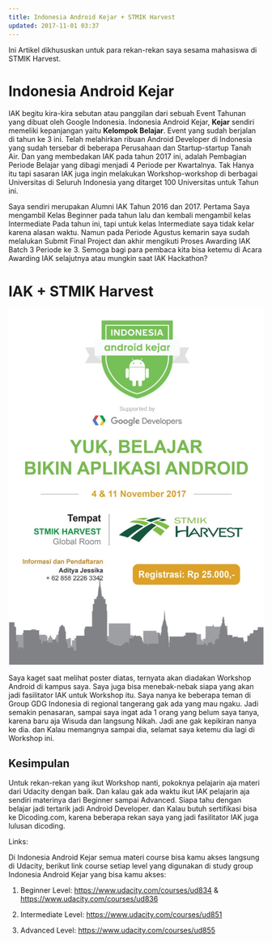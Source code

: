 ```yaml
---
title: Indonesia Android Kejar + STMIK Harvest
updated: 2017-11-01 03:37
---
```

Ini Artikel dikhususkan untuk para rekan-rekan saya sesama mahasiswa di STMIK Harvest.

# Indonesia Android Kejar
IAK begitu kira-kira sebutan atau panggilan dari sebuah Event Tahunan yang dibuat oleh Google Indonesia. Indonesia Android Kejar, **Kejar** sendiri memeliki kepanjangan yaitu **Kelompok Belajar**. Event yang sudah berjalan di tahun ke 3 ini. Telah melahirkan ribuan Android Developer di Indonesia yang sudah tersebar di beberapa Perusahaan dan Startup-startup Tanah Air. Dan yang membedakan IAK pada tahun 2017 ini, adalah Pembagian Periode Belajar yang dibagi menjadi 4 Periode per Kwartalnya. Tak Hanya itu tapi sasaran IAK juga ingin melakukan Workshop-workshop di berbagai Universitas di Seluruh Indonesia yang ditarget 100 Universitas untuk Tahun ini.

Saya sendiri merupakan Alumni IAK Tahun 2016 dan 2017. Pertama Saya mengambil Kelas Beginner pada tahun lalu dan kembali mengambil kelas Intermediate Pada tahun ini, tapi untuk kelas Intermediate saya tidak kelar karena alasan waktu. Namun pada Periode Agustus kemarin saya sudah melalukan Submit Final Project dan akhir mengikuti Proses Awarding IAK Batch 3 Periode ke 3. Semoga bagi para pembaca kita bisa ketemu di Acara Awarding IAK selajutnya atau mungkin saat IAK Hackathon?

# IAK + STMIK Harvest
![Poster Workshop IAK di STMIK Harvest](/img/IAK-STMIK.jpg)

Saya kaget saat melihat poster diatas, ternyata akan diadakan Workshop Android di kampus saya. Saya juga bisa menebak-nebak siapa yang akan jadi fasilitator IAK untuk Workshop itu. Saya nanya ke beberapa teman di Group GDG Indonesia di regional tangerang gak ada yang mau ngaku. Jadi semakin penasaran, sampai saya ingat ada 1 orang yang belum saya tanya, karena baru aja Wisuda dan langsung Nikah. Jadi ane gak kepikiran nanya ke dia. dan Kalau memangnya sampai dia, selamat saya ketemu dia lagi di Workshop ini.

## Kesimpulan
Untuk rekan-rekan yang ikut Workshop nanti, pokoknya pelajarin aja materi dari Udacity dengan baik. Dan kalau gak ada waktu ikut IAK pelajarin aja sendiri materinya dari Beginner sampai Advanced. Siapa tahu dengan belajar jadi tertarik jadi Android Developer. dan Kalau butuh sertifikasi bisa ke Dicoding.com, karena beberapa rekan saya yang jadi fasilitator IAK juga lulusan dicoding.

Links:

Di Indonesia Android Kejar semua materi course bisa kamu akses langsung di Udacity, berikut link course setiap level yang digunakan di study group Indonesia Android Kejar yang bisa kamu akses:

1. Beginner Level: https://www.udacity.com/courses/ud834 & https://www.udacity.com/courses/ud836

2. Intermediate Level: https://www.udacity.com/courses/ud851

3. Advanced Level: https://www.udacity.com/courses/ud855
